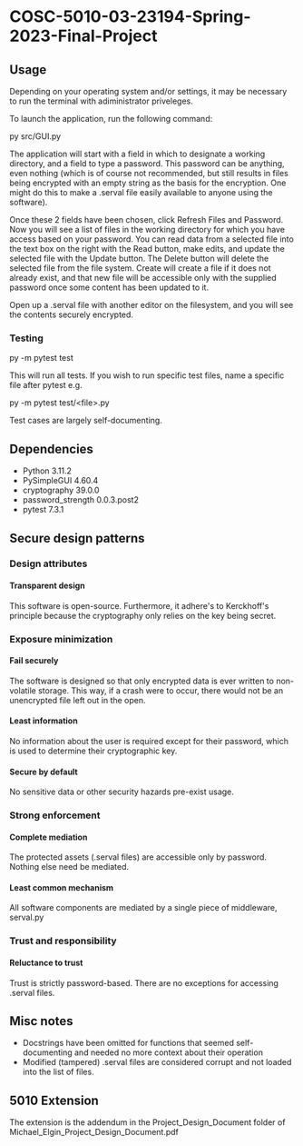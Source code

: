 # COSC-5010-03-23194-Spring-2023-Final-Project

## Usage

Depending on your operating system and/or settings, it may be necessary to run the terminal with adiministrator priveleges.

To launch the application, run the following command:

py src/GUI.py

The application will start with a field in which to designate a working directory, and a field to type a password.
This password can be anything, even nothing (which is of course not recommended, but still results in files being
encrypted with an empty string as the basis for the encryption. One might do this to make a .serval file easily
available to anyone using the software).

Once these 2 fields have been chosen, click Refresh Files and Password. Now you will see a list of files in the working
directory for which you have access based on your password. You can read data from a selected file into the text box on the
right with the Read button, make edits, and update the selected file with the Update button.
The Delete button will delete the selected file from the file system. Create will create a file if it does not already exist,
and that new file will be accessible only with the supplied password once some content has been updated to it.

Open up a .serval file with another editor on the filesystem, and you will see the contents securely encrypted.

### Testing

py -m pytest test

This will run all tests. If you wish to run specific test files, name a specific file after pytest e.g.

py -m pytest test/\<file\>.py

Test cases are largely self-documenting.

## Dependencies

- Python 3.11.2
- PySimpleGUI 4.60.4
- cryptography 39.0.0
- password_strength 0.0.3.post2
- pytest 7.3.1

## Secure design patterns

### Design attributes

#### Transparent design

This software is open-source. Furthermore, it adhere's to Kerckhoff's principle because the cryptography only relies on the
key being secret.

### Exposure minimization

#### Fail securely

The software is designed so that only encrypted data is ever written to non-volatile storage. This way, if a crash were
to occur, there would not be an unencrypted file left out in the open.

#### Least information

No information about the user is required except for their password, which is used to determine their cryptographic key.

#### Secure by default

No sensitive data or other security hazards pre-exist usage.

### Strong enforcement

#### Complete mediation

The protected assets (.serval files) are accessible only by password. Nothing else need be mediated.

#### Least common mechanism

All software components are mediated by a single piece of middleware, serval.py

### Trust and responsibility

#### Reluctance to trust

Trust is strictly password-based. There are no exceptions for accessing .serval files.

## Misc notes

- Docstrings have been omitted for functions that seemed self-documenting and needed no more context about their operation
- Modified (tampered) .serval files are considered corrupt and not loaded into the list of files.

## 5010 Extension

The extension is the addendum in the Project_Design_Document folder of Michael_Elgin_Project_Design_Document.pdf
